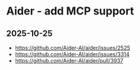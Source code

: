 # Aider - add MCP support

## 2025-10-25

- https://github.com/Aider-AI/aider/issues/2525
- https://github.com/Aider-AI/aider/issues/3314
- https://github.com/Aider-AI/aider/pull/3937
